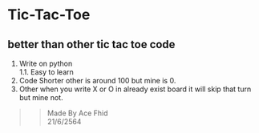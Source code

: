 # Tic-Tac-Toe
## better than other tic tac toe code
1. Write on python  
1.1. Easy to learn
1. Code Shorter other is around 100 but mine is 0.
2. Other when you write X or O in already exist board it will skip that turn but mine not.  
>> Made By Ace Fhid  
>> 21/6/2564
